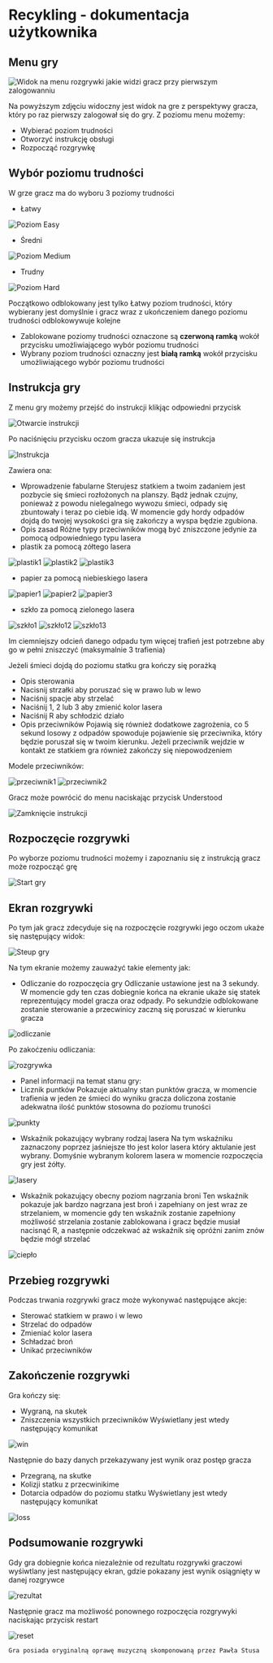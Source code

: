 # Recykling - dokumentacja użytkownika

## Menu gry

![Widok na menu rozgrywki jakie widzi gracz przy pierwszym zalogowanniu](https://i.imgur.com/zq0a5oh.png)

Na powyższym zdjęciu widoczny jest widok na gre z perspektywy gracza, który po raz pierwszy zalogował się do gry.
Z poziomu menu możemy:
- Wybierać poziom trudności
- Otworzyć instrukcję obsługi 
- Rozpocząć rozgrywkę

## Wybór poziomu trudności

W grze gracz ma do wyboru 3 poziomy trudności

- Łatwy

![Poziom Easy](https://i.imgur.com/0YIHOaq.png)
- Średni

![Poziom Medium](https://i.imgur.com/76rssii.png)
- Trudny

![Poziom Hard](https://i.imgur.com/s6cwUV6.png)

Początkowo odblokowany jest tylko Łatwy poziom trudności, który wybierany jest domyślnie i gracz wraz z ukończeniem danego poziomu trudności odblokowywuje kolejne
- Zablokowane poziomy trudności oznaczone są **czerwoną ramką** wokół przycisku umożliwiającego wybór poziomu trudności
- Wybrany poziom trudności oznaczny jest **białą ramką** wokół przycisku umożliwiającego wybór poziomu trudności

## Instrukcja gry

Z menu gry możemy przejść do instrukcji klikjąc odpowiedni przycisk

![Otwarcie instrukcji](https://i.imgur.com/ZFCjbLz.png)

Po naciśnięciu przycisku oczom gracza ukazuje się instrukcja

![Instrukcja](https://i.imgur.com/bujCAxN.png)

Zawiera ona:
- Wprowadzenie fabularne
Sterujesz statkiem a twoim zadaniem jest pozbycie się śmieci rozłożonych na planszy. Bądż jednak czujny, ponieważ z powodu nielegalnego wywozu śmieci, odpady się zbuntowały i teraz po ciebie idą. W momencie gdy hordy odpadów dojdą do twojej wysokości gra się zakończy a wyspa będzie zgubiona.
- Opis zasad
Różne typy przeciwników mogą być zniszczone jedynie za pomocą odpowiedniego typu lasera
- plastik za pomocą zółtego lasera

![plastik1](https://i.imgur.com/NONQ1Z2.png) ![plastik2](https://i.imgur.com/1cqgBuT.png) ![plastik3](https://i.imgur.com/ZwvSfjm.png)
- papier za pomocą niebieskiego lasera

![papier1](https://i.imgur.com/0hmTRZL.png) ![papier2](https://i.imgur.com/ily3cpS.png) ![papier3](https://i.imgur.com/rVj6iXH.png)
- szkło za pomocą zielonego lasera

![szkło1](https://i.imgur.com/WtAKBWY.png) ![szkło12](https://i.imgur.com/z2lx3Io.png) ![szkło13](https://i.imgur.com/SqJ9y6X.png)

Im ciemniejszy odcień danego odpadu tym więcej trafień jest potrzebne aby go w pełni zniszczyć (maksymalnie 3 trafienia)

Jeżeli śmieci dojdą do poziomu statku gra kończy się porażką
- Opis sterowania
- Nacisnij strzałki aby poruszać się w prawo lub w lewo
- Naciśnij spacje aby strzelać
- Naciśnij 1, 2 lub 3 aby zmienić kolor lasera
- Naciśnij R aby schłodzić działo
- Opis przeciwników
Pojawią się również dodatkowe zagrożenia, co 5 sekund losowy z odpadów spowoduje pojawienie się przeciwnika, który będzie poruszał się w twoim kierunku. Jeżeli przeciwnik wejdzie w kontakt ze statkiem gra również zakończy się niepowodzeniem

Modele przeciwników:

![przeciwnik1](https://i.imgur.com/HR3UKw1.png) ![przeciwnik2](https://i.imgur.com/qvknBr7.png)

Gracz może powrócić do menu naciskając przycisk Understood

![Zamknięcie instrukcji](https://i.imgur.com/GHsrIf0.png)

## Rozpoczęcie rozgrywki

Po wyborze poziomu trudności możemy i zapoznaniu się z instrukcją gracz może rozpocząć grę

![Start gry](https://i.imgur.com/w4zMxx3.png)

## Ekran rozgrywki

Po tym jak gracz zdecyduje się na rozpoczęcie rozgrywki jego oczom ukaże się następujący widok:

![Steup gry](https://i.imgur.com/D6IBu28.png)

Na tym ekranie możemy zauważyć takie elementy jak:
- Odliczanie do rozpoczęcia gry
Odliczanie ustawione jest na 3 sekundy. W momencie gdy ten czas dobiegnie końca na ekranie ukaże się statek reprezentujący model gracza oraz odpady. Po sekundzie odblokowane zostanie sterowanie a przecwinicy zaczną się poruszać w kierunku gracza

![odliczanie](https://i.imgur.com/fRrBNRe.png)

Po zakoćzeniu odliczania:

![rozgrywka](https://i.imgur.com/6hfXMI2.png)
- Panel informacji na temat stanu gry:
- Licznik puntków
Pokazuje aktualny stan punktów gracza, w momencie trafienia w jeden ze śmieci do wyniku gracza doliczona zostanie adekwatna ilość punktów stosowna do poziomu truności

![punkty](https://i.imgur.com/IrRmEvD.png) 
- Wskaźnik pokazujący wybrany rodzaj lasera
Na tym wskaźniku zaznaczony poprzez jaśniejsze tło jest kolor lasera który aktulanie jest wybrany. Domyśnie wybranym kolorem lasera w momencie rozpoczęcia gry jest żółty.

![lasery](https://i.imgur.com/Q1FIrCk.png) 
- Wskaźnik pokazujący obecny poziom nagrzania broni
Ten wskaźnik pokazuje jak bardzo nagrzana jest broń i zapełniany on jest wraz ze strzelaniem, w momencie gdy ten wskaźnik zostanie zapełniony możliwość strzelania zostanie zablokowana i gracz będzie musiał nacisnąć R, a następnie odczekwać aż wskaźnik się opróżni zanim znów będzie mógł strzelać

![ciepło](https://i.imgur.com/eotRIih.png) 

## Przebieg rozgrywki

Podczas trwania rozgrywki gracz może wykonywać następujące akcje:
- Sterować statkiem w prawo i w lewo
- Strzelać do odpadów
- Zmieniać kolor lasera
- Schładzać broń
- Unikać przeciwników

## Zakończenie rozgrywki

Gra kończy się:
- Wygraną, na skutek
- Zniszczenia wszystkich przeciwników
Wyświetlany jest wtedy następujący komunikat

![win](https://i.imgur.com/yU055xs.png)

Następnie do bazy danych przekazywany jest wynik oraz postęp gracza
- Przegraną, na skutke
- Kolizji statku z przecwinikime
- Dotarcia odpadów do poziomu statku
Wyświetlany jest wtedy następujący komunikat

![loss](https://i.imgur.com/UGGSQMa.png) 

## Podsumowanie rozgrywki

Gdy gra dobiegnie końca niezależnie od rezultatu rozgrywki graczowi wyśiwtlany jest następujący ekran, gdzie pokazany jest wynik osiągnięty w danej rozgrywce

![rezultat](https://i.imgur.com/eBRAVQ9.png) 

Następnie gracz ma możliwość ponownego rozpoczęcia rozgrywyki naciskając przycisk restart

![reset](https://i.imgur.com/aFvz9RM.png)

`Gra posiada oryginalną oprawę muzyczną skomponowaną przez Pawła Stusa`
